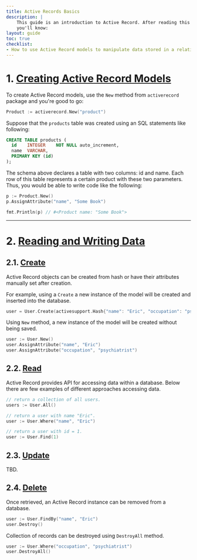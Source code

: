```yaml
---
title: Active Records Basics
description: |
    This guide is an introduction to Active Record. After reading this guide
    you'll know:
layout: guide
toc: true
checklist:
- How to use Active Record models to manipulate data stored in a relational database.
---
```


# 1. [Creating Active Record Models](#1-creating-active-record-models)

To create Active Record models, use the `New` method from `activerecord` package
and you're good to go:

```go
Product := activerecord.New("product")
```

Suppose that the `products` table was created using an SQL statements like following:
```sql
CREATE TABLE products (
  id    INTEGER    NOT NULL auto_increment,
  name  VARCHAR,
  PRIMARY KEY (id)
);
```

The schema above declares a table with two columns: id and name. Each row of this table
represents a certain product with these two parameters. Thus, you would be able to write
code like the following:

```go
p := Product.New()
p.AssignAttribute("name", "Some Book")

fmt.Println(p) // #<Product name: "Some Book">
```

<hr>

# 2. [Reading and Writing Data](#2-reading-and-writing-data)

## 2.1. [Create](#21-create)

Active Record objects can be created from hash or have their attributes manually set
after creation.

For example, using a `Create` a new instance of the model will be created and inserted into
the database.
```go
user = User.Create(activesupport.Hash{"name": "Eric", "occupation": "psychiatrist"})
```

Using `New` method, a new instance of the model will be created without being saved.
```go
user := User.New()
user.AssignAttribute("name", "Eric")
user.AssignAttribute("occupation", "psychiatrist")
```

## 2.2. [Read](#22-read)

Active Record provides API for accessing data within a database. Below there are few
examples of different approaches accessing data.

```go
// return a collection of all users.
users := User.All()
```

```go
// return a user with name "Eric".
user := User.Where("name", "Eric")
```

```go
// return a user with id = 1.
user := User.Find(1)
```

## 2.3. [Update](#23-update)

TBD.

## 2.4. [Delete](#24-delete)

Once retrieved, an Active Record instance can be removed from a database.

```go
user := User.FindBy("name", "Eric")
user.Destroy()
```

Collection of records can be destroyed using `DestroyAll` method.
```go
user := User.Where("occupation", "psychiatrist")
user.DestroyAll()
```
